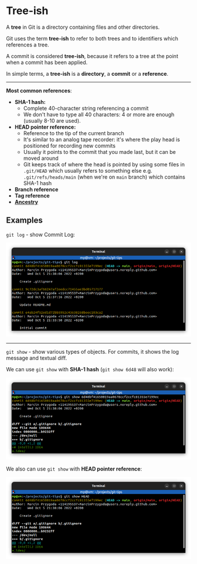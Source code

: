 # Tree-ish

A **tree** in Git is a directory containing files and other directories.

Git uses the term **tree-ish** to refer to both trees and to identifiers which references a tree.

A commit is considered **tree-ish**, because it refers to a tree at the point when a commit has been applied.

In simple terms, a **tree-ish** is a **directory**, a **commit** or a **reference**.

---
**Most common references**:
* **SHA-1 hash:**
  * Complete 40-character string referencing a commit
  * We don't have to type all 40 characters: 4 or more are enough (usually 8-10 are used).
* **HEAD pointer reference:**
  * Reference to the tip of the current branch
  * It's similar to an analog tape recorder: it's where the play head is positioned for recording new commits
  * Usually it points to the commit that you made last, but it can be moved around
  * Git keeps track of where the head is pointed by using some files in `.git/HEAD` which usually refers to something else e.g. `.git/refs/heads/main` (when we're on `main` branch) which contains SHA-1 hash
* **Branch reference**
* **Tag reference**
* **[Ancestry](ANCESTRY.md)**

## Examples

`git log` - show Commit Log:

![git-log.png](images/git-log.png)

---
`git show` - show various types of objects. For commits, it shows the log message and textual diff.

We can use `git show` with **SHA-1 hash** (`git show 6d48` will also work):

![git-show-sha-1.png](images/git-show-sha-1.png)

We also can use `git show` with **HEAD pointer reference**:

![git-show-head.png](images/git-show-head.png)